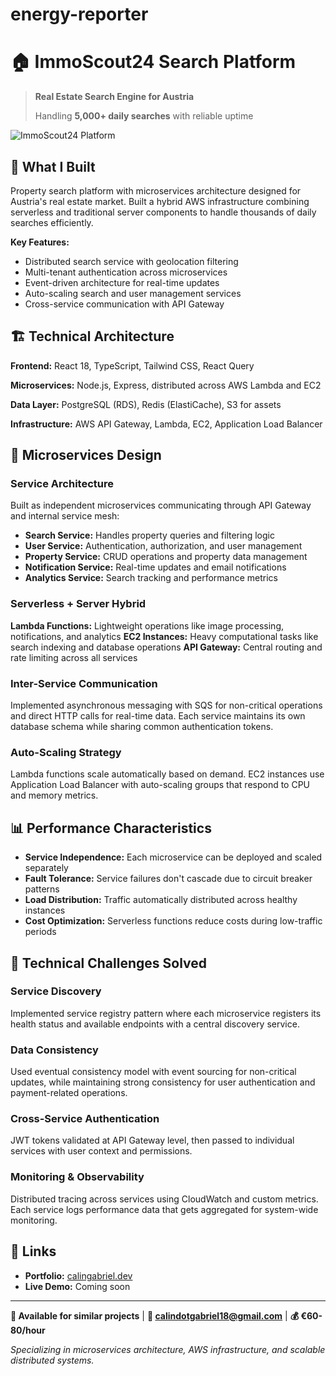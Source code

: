 # energy-reporter

# 🏠 ImmoScout24 Search Platform

> **Real Estate Search Engine for Austria**
> 
> Handling **5,000+ daily searches** with reliable uptime

![ImmoScout24 Platform](https://images.unsplash.com/photo-1560518883-ce09059eeffa?w=800&h=400&fit=crop&crop=entropy&auto=format&q=80)

## 🎯 What I Built

Property search platform with microservices architecture designed for Austria's real estate market. Built a hybrid AWS infrastructure combining serverless and traditional server components to handle thousands of daily searches efficiently.

**Key Features:**
- Distributed search service with geolocation filtering
- Multi-tenant authentication across microservices
- Event-driven architecture for real-time updates
- Auto-scaling search and user management services
- Cross-service communication with API Gateway

## 🏗️ Technical Architecture

**Frontend:** React 18, TypeScript, Tailwind CSS, React Query

**Microservices:** Node.js, Express, distributed across AWS Lambda and EC2

**Data Layer:** PostgreSQL (RDS), Redis (ElastiCache), S3 for assets

**Infrastructure:** AWS API Gateway, Lambda, EC2, Application Load Balancer

## 🔧 Microservices Design

### Service Architecture
Built as independent microservices communicating through API Gateway and internal service mesh:

- **Search Service:** Handles property queries and filtering logic
- **User Service:** Authentication, authorization, and user management  
- **Property Service:** CRUD operations and property data management
- **Notification Service:** Real-time updates and email notifications
- **Analytics Service:** Search tracking and performance metrics

### Serverless + Server Hybrid
**Lambda Functions:** Lightweight operations like image processing, notifications, and analytics
**EC2 Instances:** Heavy computational tasks like search indexing and database operations
**API Gateway:** Central routing and rate limiting across all services

### Inter-Service Communication
Implemented asynchronous messaging with SQS for non-critical operations and direct HTTP calls for real-time data. Each service maintains its own database schema while sharing common authentication tokens.

### Auto-Scaling Strategy
Lambda functions scale automatically based on demand. EC2 instances use Application Load Balancer with auto-scaling groups that respond to CPU and memory metrics.

## 📊 Performance Characteristics

- **Service Independence:** Each microservice can be deployed and scaled separately
- **Fault Tolerance:** Service failures don't cascade due to circuit breaker patterns
- **Load Distribution:** Traffic automatically distributed across healthy instances
- **Cost Optimization:** Serverless functions reduce costs during low-traffic periods

## 🚀 Technical Challenges Solved

### Service Discovery
Implemented service registry pattern where each microservice registers its health status and available endpoints with a central discovery service.

### Data Consistency
Used eventual consistency model with event sourcing for non-critical updates, while maintaining strong consistency for user authentication and payment-related operations.

### Cross-Service Authentication
JWT tokens validated at API Gateway level, then passed to individual services with user context and permissions.

### Monitoring & Observability
Distributed tracing across services using CloudWatch and custom metrics. Each service logs performance data that gets aggregated for system-wide monitoring.

## 🔗 Links

- **Portfolio:** [calingabriel.dev](https://calingabriel.dev)
- **Live Demo:** Coming soon

---

**💼 Available for similar projects** | **📧 calindotgabriel18@gmail.com** | **💰 €60-80/hour**

*Specializing in microservices architecture, AWS infrastructure, and scalable distributed systems.*
